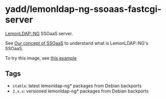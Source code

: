 # yadd/lemonldap-ng-ssoaas-fastcgi-server

[LemonLDAP::NG](https://lemonldap-ng.org) SSOaaS server.

See [Our concept of SSOaaS](https://lemonldap-ng.org/documentation/latest/ssoaas.html)
to understand what is LemonLDAP::NG's SSOaaS.

To try this image, see [this example](https://github.com/guimard/llng-docker/tree/master/nginx-protected-by-lemonldap-ng-fastcgi-server)

## Tags

* `stable`: latest lemonldap-ng\* packages from Debian backports
* `2.x.x`: versioned lemonldap-ng\* packages from Debian backports
